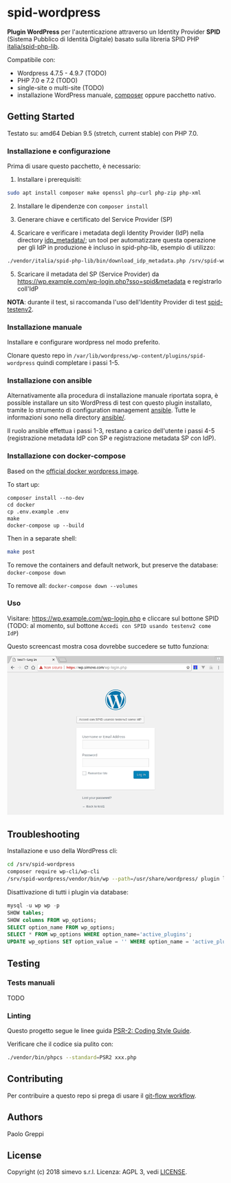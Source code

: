 # spid-wordpress

**Plugin WordPress** per l'autenticazione attraverso un Identity Provider **SPID** (Sistema Pubblico di Identità Digitale) basato sulla libreria SPID PHP [italia/spid-php-lib](https://github.com/italia/spid-php-lib).

Compatibile con:
- Wordpress 4.7.5 - 4.9.7 (TODO)
- PHP 7.0 e 7.2 (TODO)
- single-site o multi-site (TODO)
- installazione WordPress manuale, [composer](https://packagist.org/packages/johnpbloch/wordpress) oppure pacchetto nativo.

## Getting Started

Testato su: amd64 Debian 9.5 (stretch, current stable) con PHP 7.0.

### Installazione e configurazione

Prima di usare questo pacchetto, è necessario:

1. Installare i prerequisiti:

```sh
sudo apt install composer make openssl php-curl php-zip php-xml
```

2. Installare le dipendenze con `composer install`

3. Generare chiave e certificato del Service Provider (SP)

4. Scaricare e verificare i metadata degli Identity Provider (IdP) nella directory [idp_metadata/](idp_metadata/); un tool per automatizzare questa operazione per gli IdP in produzione è incluso in spid-php-lib, esempio di utilizzo:

```sh
./vendor/italia/spid-php-lib/bin/download_idp_metadata.php /srv/spid-wordpress/idp_metadata
```

5. Scaricare il metadata del SP (Service Provider) da https://wp.example.com/wp-login.php?sso=spid&metadata e registrarlo coll'IdP

**NOTA**: durante il test, si raccomanda l'uso dell'Identity Provider di test [spid-testenv2](https://github.com/italia/spid-testenv2).

### Installazione manuale

Installare e configurare wordpress nel modo preferito.

Clonare questo repo in `/var/lib/wordpress/wp-content/plugins/spid-wordpress` quindi completare i passi 1-5.

### Installazione con ansible

Alternativamente alla procedura di installazione manuale riportata sopra, è possible installare un sito WordPress di test con questo plugin installato, tramite lo strumento di configuration management [ansible](https://www.ansible.com/). Tutte le informazioni sono nella directory [ansible/](ansible/).

Il ruolo ansible effettua i passi 1-3, restano a carico dell'utente i passi 4-5 (registrazione metadata IdP con SP e registrazione metadata SP con IdP).

### Installazione con docker-compose

Based on the [official docker wordpress image](https://docs.docker.com/compose/wordpress).

To start up:
```
composer install --no-dev
cd docker
cp .env.example .env
make
docker-compose up --build
```

Then in a separate shell:
```sh
make post
```

To remove the containers and default network, but preserve the database: `docker-compose down`

To remove all: `docker-compose down --volumes`

### Uso

Visitare: https://wp.example.com/wp-login.php e cliccare sul bottone SPID (TODO: al momento, sul bottone `Accedi con SPID usando testenv2 come IdP`)

Questo screencast mostra cosa dovrebbe succedere se tutto funziona:

![img](images/screencast.gif)

## Troubleshooting

Installazione e uso della WordPress cli:
```sh
cd /srv/spid-wordpress
composer require wp-cli/wp-cli
/srv/spid-wordpress/vendor/bin/wp --path=/usr/share/wordpress/ plugin list
```

Disattivazione di tutti i plugin via database:
```sql
mysql -u wp wp -p
SHOW tables;
SHOW columns FROM wp_options;
SELECT option_name FROM wp_options;
SELECT * FROM wp_options WHERE option_name='active_plugins';
UPDATE wp_options SET option_value = '' WHERE option_name = 'active_plugins';
```

## Testing

### Tests manuali

TODO

### Linting

Questo progetto segue le linee guida [PSR-2: Coding Style Guide](https://www.php-fig.org/psr/psr-2/).

Verificare che il codice sia pulito con:
```sh
./vendor/bin/phpcs --standard=PSR2 xxx.php
```

## Contributing

Per contribuire a questo repo si prega di usare il [git-flow workflow](https://danielkummer.github.io/git-flow-cheatsheet/).

## Authors

Paolo Greppi

## License

Copyright (c) 2018 simevo s.r.l.
Licenza: AGPL 3, vedi [LICENSE](LICENSE).
